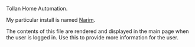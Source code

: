 Tollan Home Automation.

My particular install is named [Narim](http://stargate.wikia.com/wiki/Narim).

The contents of this file are rendered and displayed in the main page when the user is logged in. Use this to provide more information for the user.